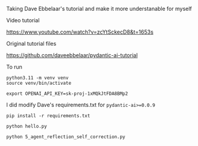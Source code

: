 Taking Dave Ebbelaar's tutorial and make it more understanable for myself

Video tutorial

https://www.youtube.com/watch?v=zcYtSckecD8&t=1653s


Original tutorial files

https://github.com/daveebbelaar/pydantic-ai-tutorial


To run

```
python3.11 -m venv venv
source venv/bin/activate
```

```
export OPENAI_API_KEY=sk-proj-1xMQkJtFDA8BMp2
```

I did modify Dave's requirements.txt for `pydantic-ai>=0.0.9`

```
pip install -r requirements.txt
```

```
python hello.py
```


```
python 5_agent_reflection_self_correction.py
```


